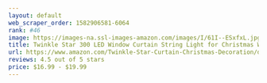 ```yaml
---
layout: default 
﻿web_scraper_order: 1582906581-6064
rank: #46
image: https://images-na.ssl-images-amazon.com/images/I/61I--ESxfxL.jpg
title: Twinkle Star 300 LED Window Curtain String Light for Christmas Wedding Party Home Garden…
url: https://www.amazon.com/Twinkle-Star-Curtain-Christmas-Decoration/dp/B07DKZPPMF/ref=zg_mw_lawn-garden_46?_encoding=UTF8&psc=1&refRID=76Z90TQYXV7BQTWF8V4S
reviews: 4.5 out of 5 stars
price: $16.99 - $19.99
---
```

